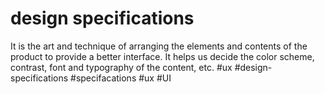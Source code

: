 # design specifications

It is the art and technique of arranging the elements and contents of the product to provide a better interface. It helps us decide the color scheme, contrast, font and typography of the content, etc.
#ux #design-specifications
#specifacations
#ux #UI 